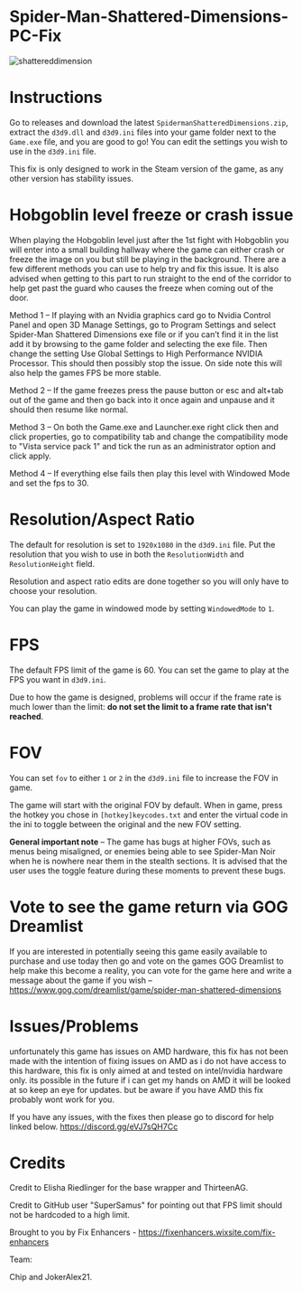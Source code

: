 # Spider-Man-Shattered-Dimensions-PC-Fix

![shattereddimension](https://github.com/user-attachments/assets/d462980f-5290-4249-a518-e98806c0dcb6)

# Instructions
Go to releases and download the latest `SpidermanShatteredDimensions.zip`, extract the `d3d9.dll` and `d3d9.ini` files into your game folder next to the `Game.exe` file, and you are good to go! You can edit the settings you wish to use in the `d3d9.ini` file.

This fix is only designed to work in the Steam version of the game, as any other version has stability issues.

# Hobgoblin level freeze or crash issue
When playing the Hobgoblin level just after the 1st fight with Hobgoblin you will enter into a small building hallway where the game can either crash or freeze the image on you but still be playing in the background. There are a few different methods you can use to help try and fix this issue. It is also advised when getting to this part to run straight to the end of the corridor to help get past the guard who causes the freeze when coming out of the door.

Method 1 – If playing with an Nvidia graphics card go to Nvidia Control Panel and open 3D Manage Settings, go to Program Settings and select Spider-Man Shattered Dimensions exe file or if you can’t find it in the list add it by browsing to the game folder and selecting the exe file. Then change the setting Use Global Settings to High Performance NVIDIA Processor. This should then possibly stop the issue. On side note this will also help the games FPS be more stable.

Method 2 – If the game freezes press the pause button or esc and alt+tab out of the game and then go back into it once again and unpause and it should then resume like normal.

Method 3 – On both the Game.exe and Launcher.exe right click then and click properties, go to compatibility tab and change the compatibility mode to "Vista service pack 1" and tick the run as an administrator option and click apply.

Method 4 – If everything else fails then play this level with Windowed Mode and set the fps to 30.

# Resolution/Aspect Ratio
The default for resolution is set to `1920x1080` in the `d3d9.ini` file. Put the resolution that you wish to use in both the `ResolutionWidth` and `ResolutionHeight` field.

Resolution and aspect ratio edits are done together so you will only have to choose your resolution.

You can play the game in windowed mode by setting `WindowedMode` to `1`.

# FPS
The default FPS limit of the game is 60. You can set the game to play at the FPS you want in `d3d9.ini`.

Due to how the game is designed, problems will occur if the frame rate is much lower than the limit: **do not set the limit to a frame rate that isn't reached**.

# FOV
You can set `fov` to either `1` or `2` in the `d3d9.ini` file to increase the FOV in game.

The game will start with the original FOV by default. When in game, press the hotkey you chose in `[hotkey]keycodes.txt` and enter the virtual code in the ini to toggle between the original and the new FOV setting.

**General important note** – The game has bugs at higher FOVs, such as menus being misaligned, or enemies being able to see Spider-Man Noir when he is nowhere near them in the stealth sections. It is advised that the user uses the toggle feature during these moments to prevent these bugs.

# Vote to see the game return via GOG Dreamlist
If you are interested in potentially seeing this game easily available to purchase and use today then go and vote on the games GOG Dreamlist to help make this become a reality, you can vote for the game here and write a message about the game if you wish – https://www.gog.com/dreamlist/game/spider-man-shattered-dimensions 

# Issues/Problems
unfortunately this game has issues on AMD hardware, this fix has not been made with the intention of fixing issues on AMD as i do not have access to this hardware, this fix is only aimed at and tested on 
intel/nvidia hardware only. its possible in the future if i can get my hands on AMD it will be looked at so keep an eye for updates.
but be aware if you have AMD this fix probably wont work for you.

If you have any issues, with the fixes then please go to discord for help linked below. https://discord.gg/eVJ7sQH7Cc

# Credits

Credit to Elisha Riedlinger for the base wrapper and ThirteenAG.

Credit to GitHub user "SuperSamus" for pointing out that FPS limit should not be hardcoded to a high limit.

Brought to you by Fix Enhancers - https://fixenhancers.wixsite.com/fix-enhancers

Team:

Chip and JokerAlex21.
